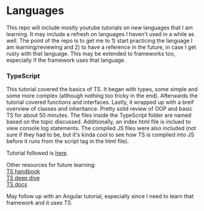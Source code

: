 # Languages

This repo will include mostly youtube tutorials on new languages that I am learning. It may include a refresh on languages I haven't used in a while as well. The point of the repo is to get me to 1) start practicing the language I am learning/reviewing and 2) to have a reference in the future, in case I get rusty with that language. This may be extended to frameworks too, especially if the framework uses that language.

### TypeScript
This tutorial covered the basics of TS. It began with types, some simple and some more complex (although nothing too tricky in the end). Afterwards the tutorial covered functions and interfaces. Lastly, it wrapped up with a breif overview of classes and inheritance. Pretty solid review of OOP and basic TS for about 50 minutes. The files inside the TypeScript folder are named based on the topic discussed. Additionally, an index html file is inclued to view console log statements. The compiled JS files were also included (not sure if they had to be, but it's kinda cool to see how TS is complied into JS before it runs from the script tag in the html file).

Tutorial followed is [here](https://www.youtube.com/watch?v=rAy_3SIqT-E&ab_channel=TraversyMedia).

Other resources for future learning: <br>
[TS handbook](https://www.typescriptlang.org/docs/handbook/intro.html) <br>
[TS deep dive](https://basarat.gitbook.io/typescript/) <br>
[TS docs](https://www.typescriptlang.org/docs) <br>

May follow up with an Angular tutorial, especially since I need to learn that framework and it uses TS.
